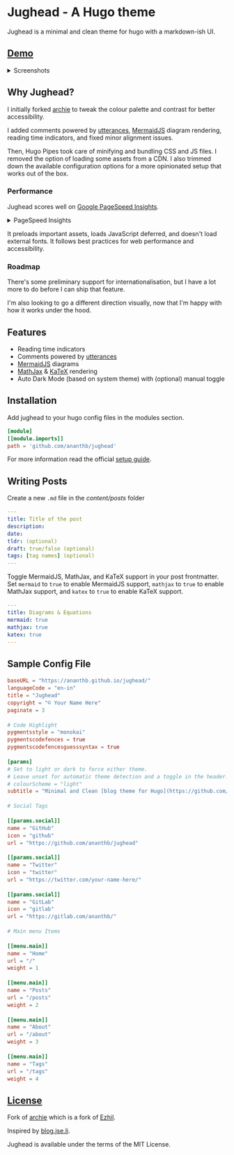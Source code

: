 # Jughead - A Hugo theme

Jughead is a minimal and clean theme for hugo with a markdown-ish UI.

## [Demo](https://ananthb.github.io/jughead)

<details>

<summary>Screenshots</summary>

![Theme](https://raw.githubusercontent.com/ananthb/jughead/main/images/screenshot.png)
![Dark mode](https://raw.githubusercontent.com/ananthb/jughead/main/images/screenshot-dark.png)

</details>

## Why Jughead?

I initially forked [archie](https://github.com/athul/archie) to tweak
the colour palette and contrast for better accessibility.

I added comments powered by [utterances](https://utteranc.es),
[MermaidJS](https://mermaid.js.org) diagram rendering,
reading time indicators, and fixed minor alignment issues.

Then, Hugo Pipes took care of minifying and bundling CSS and JS files.
I removed the option of loading some assets from a CDN.
I also trimmed down the available configuration options for a more opinionated
setup that works out of the box.

### Performance

Jughead scores well on [Google PageSpeed Insights](https://pagespeed.web.dev/analysis/https-ananthb-github-io-jughead/wkzm8d6q3x?form_factor=mobile).

<details>

<summary>PageSpeed Insights</summary>

![PageSpeed Insights](https://raw.githubusercontent.com/ananthb/jughead/main/images/pagespeed-insights.png)

</details>

It preloads important assets, loads JavaScript deferred, and
doesn't load external fonts.
It follows best practices for web performance and accessibility.

### Roadmap

There's some preliminary support for internationalisation, but I have a lot
more to do before I can ship that feature.

I'm also looking to go a different direction visually, now that I'm happy
with how it works under the hood.

## Features

- Reading time indicators
- Comments powered by [utterances](https://utteranc.es)
- [MermaidJS](https://mermaid.js.org) diagrams
- [MathJax](https://www.mathjax.org) & [KaTeX](https://katex.org) rendering
- Auto Dark Mode (based on system theme) with (optional) manual toggle

## Installation

Add jughead to your hugo config files in the modules section.

```toml
[module]
[[module.imports]]
path = 'github.com/ananthb/jughead'
```

For more information read the official [setup guide](https://gohugo.io/installation).

## Writing Posts

Create a new `.md` file in the *content/posts* folder

```yml
---
title: Title of the post
description:
date:
tldr: (optional)
draft: true/false (optional)
tags: [tag names] (optional)
---
```

Toggle MermaidJS, MathJax, and KaTeX support in your post frontmatter.
Set `mermaid` to `true` to enable MermaidJS support,
`mathjax` to `true` to enable MathJax support,
and `katex` to `true` to enable KaTeX support.

```yml
---
title: Diagrams & Equations
mermaid: true
mathjax: true
katex: true
---
```

## Sample Config File

```toml
baseURL = "https://ananthb.github.io/jughead/"
languageCode = "en-in"
title = "Jughead"
copyright = "© Your Name Here"
paginate = 3

# Code Highlight
pygmentsstyle = "monokai"
pygmentscodefences = true
pygmentscodefencesguesssyntax = true

[params]
# Set to light or dark to force either theme.
# Leave unset for automatic theme detection and a toggle in the header.
# colourScheme = "light"
subtitle = "Minimal and Clean [blog theme for Hugo](https://github.com/ananthb/jughead)"

# Social Tags

[[params.social]]
name = "GitHub"
icon = "github"
url = "https://github.com/ananthb/jughead"

[[params.social]]
name = "Twitter"
icon = "twitter"
url = "https://twitter.com/your-name-here/"

[[params.social]]
name = "GitLab"
icon = "gitlab"
url = "https://gitlab.com/ananthb/"

# Main menu Items

[[menu.main]]
name = "Home"
url = "/"
weight = 1

[[menu.main]]
name = "Posts"
url = "/posts"
weight = 2

[[menu.main]]
name = "About"
url = "/about"
weight = 3

[[menu.main]]
name = "Tags"
url = "/tags"
weight = 4
```

## [License](LICENSE)

Fork of [archie](https://github.com/athul/archie) which is a fork of
[Ezhil](https://github.com/vividvilla/ezhil).

Inspired by [blog.jse.li](blog.jse.li).

Jughead is available under the terms of the MIT License.
